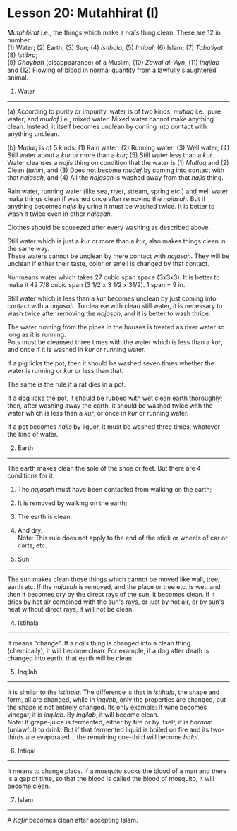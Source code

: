 Lesson 20: Mutahhirat (I)
=========================

*Mutahhirat* i.e., the things which make a *najis* thing clean. These
are 12 in number:  
 (1) Water; (2) Earth; (3) Sun; (4) *Istihala*; (5) *Intiqal*; (6)
Islam; (7) *Taba’iyat*: (8) *Istibra*;  
 (9) *Ghaybah* (disappearance) of a Muslim; (10) *Zawal al-‘Ayn*; (11)
*Inqilab* and (12) Flowing of blood in normal quantity from a lawfully
slaughtered animal.

1. Water
--------

(a) According to purity or impurity, water is of two kinds: *mutlaq*
i.e., pure water; and *mudaf* i.e., mixed water. Mixed water cannot make
anything clean. Instead, it itself becomes unclean by coming into
contact with anything unclean.

(b) *Mutlaq* is of 5 kinds: (1) Rain water; (2) Running water; (3) Well
water; (4) Still water about a *kur* or more than a *kur*; (5) Still
water less than a *kur*.  
 Water cleanses a *najis* thing on condition that the water is (1)
*Mutlaq* and (2) Clean (*tahir*), and (3) Does not become *mudaf* by
coming into contact with that *najasah*, and (4) All the *najasah* is
washed away from that *najis* thing.

Rain water, running water (like sea, river, stream, spring etc.) and
well water make things clean if washed once after removing the
*najasah*. But if anything becomes *najis* by urine it must be washed
twice. It is better to wash it twice even in other *najasah*.

Clothes should be squeezed after every washing as described above.

Still water which is just a *kur* or more than a *kur*, also makes
things clean in the same way.  
 These waters cannot be unclean by mere contact with *najasah*. They
will be unclean if either their taste, color or smell is changed by that
contact.

*Kur* means water which takes 27 cubic span space (3x3x3). It is better
to make it 42 7/8 cubic span (3 1/2 x 3 1/2 x 31/2). 1 span = 9 in.

Still water which is less than a *kur* becomes unclean by just coming
into contact with a *najasah*. To cleanse with clean still water, it is
necessary to wash twice after removing the *najasah*, and it is better
to wash thrice.

The water running from the pipes in the houses is treated as river water
so long as it is running.  
 Pots must be cleansed three times with the water which is less than a
*kur*, and once if it is washed in *kur* or running water.

If a pig licks the pot, then it should be washed seven times whether the
water is running or *kur* or less than that.

The same is the rule if a rat dies in a pot.

If a dog licks the pot, it should be rubbed with wet clean earth
thoroughly; then, after washing away the earth, it should be washed
twice with the water which is less than a *kur*, or once in *kur* or
running water.

If a pot becomes *najis* by liquor, it must be washed three times,
whatever the kind of water.

2. Earth
--------

The earth makes clean the sole of the shoe or feet. But there are 4
conditions for it:  
 1. The *najasah* must have been contacted from walking on the earth;  
 2. It is removed by walking on the earth;  
 3. The earth is clean;  
 4. And dry.  
 Note: This rule does not apply to the end of the stick or wheels of car
or carts, etc.

3. Sun
------

The sun makes clean those things which cannot be moved like wall, tree,
earth etc. If the *najasah* is removed, and the place or tree etc. is
wet, and then it becomes dry by the direct rays of the sun, it becomes
clean. If it dries by hot air combined with the sun's rays, or just by
hot air, or by sun's heat without direct rays, it will not be clean.

4. Istihala
-----------

It means "change". If a *najis* thing is changed into a clean thing
(chemically), it will become clean. For example, if a dog after death is
changed into earth, that earth will be clean.

5. Inqilab
----------

It is similar to the *istihala*. The difference is that in *istihala*,
the shape and form, all are changed, while in *inqilab*, only the
properties are changed, but the shape is not entirely changed. Its only
example: If wine becomes vinegar, it is *inqilab*. By *inqilab*, it will
become clean.  
 Note: If grape-juice is fermented, either by fire or by itself, it is
*haraam* (unlawful) to drink. But if that fermented liquid is boiled on
fire and its two-thirds are evaporated… the remaining one-third will
become *halal*.

6. Intiqal
----------

It means to change place. If a mosquito sucks the blood of a man and
there is a gap of time, so that the blood is called the blood of
mosquito, it will become clean.

7. Islam
--------

A *Kafir* becomes clean after accepting Islam.


